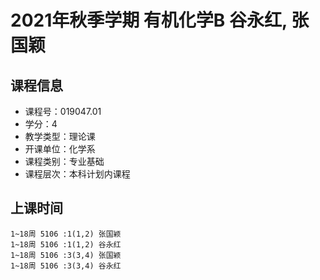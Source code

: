 # 2021年秋季学期 有机化学B 谷永红, 张国颖






## 课程信息

- 课程号：019047.01
- 学分：4
- 教学类型：理论课
- 开课单位：化学系
- 课程类别：专业基础
- 课程层次：本科计划内课程

## 上课时间

```
1~18周 5106 :1(1,2) 张国颖
1~18周 5106 :1(1,2) 谷永红
1~18周 5106 :3(3,4) 张国颖
1~18周 5106 :3(3,4) 谷永红
```

